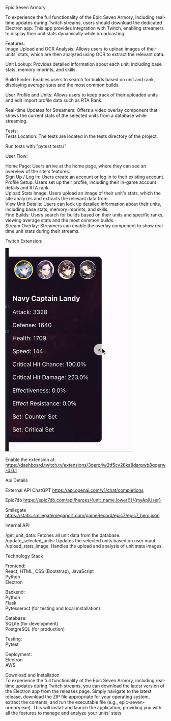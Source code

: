 Epic Seven Armory

To experience the full functionality of the Epic Seven Armory, including real-time updates during Twitch streams, users should download the dedicated Electron app. This app provides integration with Twitch, enabling streamers to display their unit stats dynamically while broadcasting.

Features:  
Image Upload and OCR Analysis: Allows users to upload images of their units' stats, which are then analyzed using OCR to extract the relevant data.

Unit Lookup: Provides detailed information about each unit, including base stats, memory imprints, and skills.

Build Finder: Enables users to search for builds based on unit and rank, displaying average stats and the most common builds.

User Profile and Units: Allows users to keep track of their uploaded units and edit import profile data such as RTA Rank. 

Real-time Updates for Streamers: Offers a video overlay component that shows the current stats of the selected units from a database while streaming. 

Tests:  
Tests Location: The tests are located in the tests directory of the project.

Run tests with "pytest tests/"

User Flow:

Home Page: Users arrive at the home page, where they can see an overview of the site's features.  
Sign Up / Log In: Users create an account or log in to their existing account.  
Profile Setup: Users set up their profile, including their in-game account details and RTA rank.  
Upload Stats Image: Users upload an image of their unit's stats, which the site analyzes and extracts the relevant data from.  
View Unit Details: Users can look up detailed information about their units, including base stats, memory imprints, and skills.  
Find Builds: Users search for builds based on their units and specific ranks, viewing average stats and the most common builds.  
Stream Overlay: Streamers can enable the overlay component to show real-time unit stats during their streams.

Twitch Extension:

![Demo Animation](https://github.com/Faugnom1/epic-seven-armory/blob/master/Sidebar.gif)

Enable the extension at: https://dashboard.twitch.tv/extensions/3qerc4w2tf5cv28ka8darpwb8qqerw-0.0.1  


Api Details

External API
ChatGPT
https://api.openai.com/v1/chat/completions

Epic7db
https://epic7db.com/api/heroes/{unit_name.lower()}/{myApiUser}

Smilegate
https://static.smilegatemegaport.com/gameRecord/epic7/epic7_hero.json

Internal API

/get_unit_data: Fetches all unit data from the database.  
/update_selected_units: Updates the selected units based on user input.  
/upload_stats_image: Handles the upload and analysis of unit stats images.  

Technology Stack

Frontend:  
React,
HTML, CSS (Bootstrap), JavaScript  
Python  
Electron

Backend:  
Python  
Flask  
Pytesseract (for testing and local installation)

Database:  
SQLite (for development)  
PostgreSQL (for production)  

Testing:  
Pytest

Deployment:  
Electron  
AWS

Download and Installation  
To experience the full functionality of the Epic Seven Armory, including real-time updates during Twitch streams, you can download the latest version of the Electron app from the releases page. Simply navigate to the latest release, download the ZIP file appropriate for your operating system, extract the contents, and run the executable file (e.g., epic-seven-armory.exe). This will install and launch the application, providing you with all the features to manage and analyze your units' stats.
